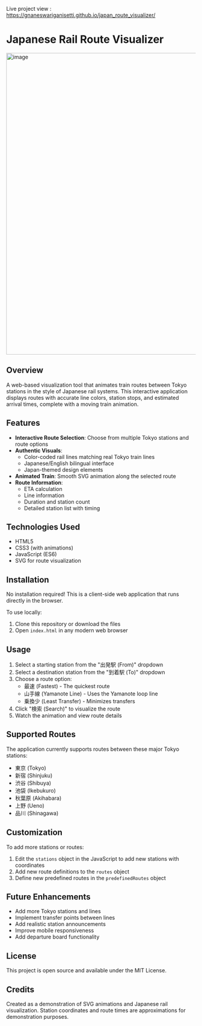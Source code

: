 
Live project view : https://gnaneswariganisetti.github.io/japan_route_visualizer/

# Japanese Rail Route Visualizer

<img width="877" height="800" alt="image" src="https://github.com/user-attachments/assets/a4096524-2348-47e5-a28e-f7c1af84f7f6" />


## Overview

A web-based visualization tool that animates train routes between Tokyo stations in the style of Japanese rail systems. This interactive application displays routes with accurate line colors, station stops, and estimated arrival times, complete with a moving train animation.

## Features

- **Interactive Route Selection**: Choose from multiple Tokyo stations and route options
- **Authentic Visuals**: 
  - Color-coded rail lines matching real Tokyo train lines
  - Japanese/English bilingual interface
  - Japan-themed design elements
- **Animated Train**: Smooth SVG animation along the selected route
- **Route Information**:
  - ETA calculation
  - Line information
  - Duration and station count
  - Detailed station list with timing

## Technologies Used

- HTML5
- CSS3 (with animations)
- JavaScript (ES6)
- SVG for route visualization

## Installation

No installation required! This is a client-side web application that runs directly in the browser.

To use locally:
1. Clone this repository or download the files
2. Open `index.html` in any modern web browser

## Usage

1. Select a starting station from the "出発駅 (From)" dropdown
2. Select a destination station from the "到着駅 (To)" dropdown
3. Choose a route option:
   - 最速 (Fastest) - The quickest route
   - 山手線 (Yamanote Line) - Uses the Yamanote loop line
   - 乗換少 (Least Transfer) - Minimizes transfers
4. Click "検索 (Search)" to visualize the route
5. Watch the animation and view route details

## Supported Routes

The application currently supports routes between these major Tokyo stations:
- 東京 (Tokyo)
- 新宿 (Shinjuku)
- 渋谷 (Shibuya)
- 池袋 (Ikebukuro)
- 秋葉原 (Akihabara)
- 上野 (Ueno)
- 品川 (Shinagawa)

## Customization

To add more stations or routes:
1. Edit the `stations` object in the JavaScript to add new stations with coordinates
2. Add new route definitions to the `routes` object
3. Define new predefined routes in the `predefinedRoutes` object

## Future Enhancements

- Add more Tokyo stations and lines
- Implement transfer points between lines
- Add realistic station announcements
- Improve mobile responsiveness
- Add departure board functionality

## License

This project is open source and available under the MIT License.

## Credits

Created as a demonstration of SVG animations and Japanese rail visualization. Station coordinates and route times are approximations for demonstration purposes.
